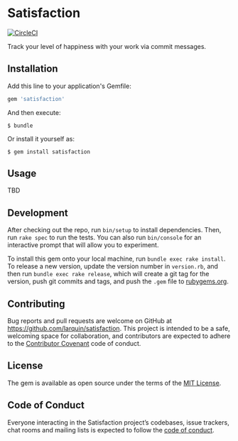 # Satisfaction
[![CircleCI](https://circleci.com/gh/larquin/satisfaction.svg?style=svg)](https://circleci.com/gh/larquin/satisfaction)

Track your level of happiness with your work via commit messages.

## Installation

Add this line to your application's Gemfile:

```ruby
gem 'satisfaction'
```

And then execute:

    $ bundle

Or install it yourself as:

    $ gem install satisfaction

## Usage

TBD

## Development

After checking out the repo, run `bin/setup` to install dependencies. Then, run `rake spec` to run the tests. You can also run `bin/console` for an interactive prompt that will allow you to experiment.

To install this gem onto your local machine, run `bundle exec rake install`. To release a new version, update the version number in `version.rb`, and then run `bundle exec rake release`, which will create a git tag for the version, push git commits and tags, and push the `.gem` file to [rubygems.org](https://rubygems.org).

## Contributing

Bug reports and pull requests are welcome on GitHub at https://github.com/larquin/satisfaction. This project is intended to be a safe, welcoming space for collaboration, and contributors are expected to adhere to the [Contributor Covenant](http://contributor-covenant.org) code of conduct.

## License

The gem is available as open source under the terms of the [MIT License](https://opensource.org/licenses/MIT).

## Code of Conduct

Everyone interacting in the Satisfaction project’s codebases, issue trackers, chat rooms and mailing lists is expected to follow the [code of conduct](https://github.com/larquin/satisfaction/blob/master/CODE_OF_CONDUCT.md).
